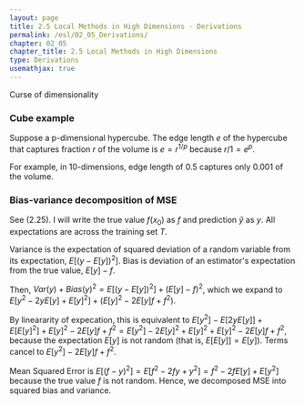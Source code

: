 ```yaml
---
layout: page
title: 2.5 Local Methods in High Dimensions - Derivations
permalink: /esl/02_05_Derivations/
chapter: 02_05
chapter_title: 2.5 Local Methods in High Dimensions
type: Derivations
usemathjax: true
---
```


Curse of dimensionality

### Cube example

Suppose a p-dimensional hypercube. The edge length $e$ of the hypercube that captures fraction $r$ of the volume is $e = r^{1/p}$ because $r / 1 = e^p$. 

For example, in 10-dimensions, edge length of 0.5 captures only 0.001 of the volume.

### Bias-variance decomposition of MSE

See (2.25). I will write the true value $f(x_0)$ as $f$ and prediction $\hat{y}$ as $y$. All expectations are across the training set $T$.

Variance is the expectation of squared deviation of a random variable from its expectation, $E [(y - E[y])^2]$. Bias is deviation of an estimator's expectation from the true value, $E[y] - f$.

Then, $Var(y) + Bias(y)^2 = E [(y - E[y])^2] + (E[y] - f)^2$, which we expand to $E[y^2 - 2 y E[y] + E[y]^2] + (E[y]^2 - 2 E[y]f + f^2).$

By lineararity of expecation, this is equivalent to $E[y^2] - E[2 y E[y]] + E[E[y]^2] + E[y]^2 - 2 E[y]f + f^2 
= E[y^2] - 2 E[y]^2 + E[y]^2 + E[y]^2 - 2 E[y]f + f^2,$ because the expectation $E[y]$ is not random (that is, $E[E[y]] = E[y]$). Terms cancel to $E[y^2] - 2 E[y]f + f^2$.

Mean Squared Error is $E[(f - y)^2] = E[f^2 - 2fy + y^2] = f^2 - 2fE[y] + E[y^2]$ because the true value $f$ is not random. Hence, we decomposed MSE into squared bias and variance.
